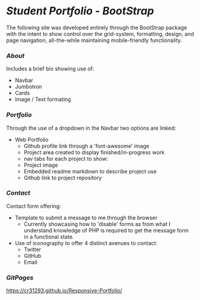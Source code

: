 # *Student Portfolio - BootStrap*
The following site was developed entirely through the BootStrap package with the intent to show control over the grid-system, formatting, design, and page navigation, all-the-while maintaining mobile-friendly functionality.

### *About*
Includes a brief bio showing use of:
* Navbar
* Jumbotron
* Cards
* Image / Text formating

### *Portfolio*
Through the use of a dropdown in the Navbar two options are linked:
* Web Portfolio
    * Github profile link through a 'font-awesome' image
    * Project area created to display finished/in-progress work
     * nav tabs for each project to show:
     * Project image
     * Embedded readme markdown to describe project use
     * Github link to project repository

### *Contact*
Contact form offering:
* Template to submit a message to me through the browser
    * Currently showcasing how to 'disable' forms as from what I understand knowledge of PHP is required to get the message form in a functional state.
* Use of iconography to offer 4 distinct avenues to contact:
    * Twitter
    * GitHub
    * Email

### *GitPages*
https://cr31293.github.io/Responsive-Portfolio/
